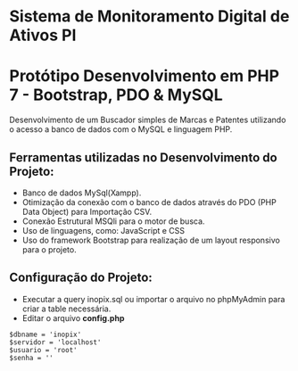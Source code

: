 # Sistema de Monitoramento Digital de Ativos PI
# Protótipo Desenvolvimento em PHP 7 - Bootstrap, PDO & MySQL

Desenvolvimento de um Buscador simples de Marcas e Patentes utilizando o acesso a banco de dados com o MySQL e linguagem PHP.

## Ferramentas utilizadas no Desenvolvimento do Projeto:

- Banco de dados MySql(Xampp).
- Otimização da conexão com o banco de dados através do PDO (PHP Data Object) para Importação CSV.
- Conexão Estrutural MSQli para o motor de busca.
- Uso de linguagens, como: JavaScript e CSS
- Uso do framework Bootstrap para realização de um layout responsivo para o projeto.

## Configuração do Projeto:

- Executar a query inopix.sql ou importar o arquivo no phpMyAdmin para criar a table necessária.
- Editar o arquivo **config.php** 

```
$dbname = 'inopix' 
$servidor = 'localhost' 
$usuario = 'root' 
$senha = ''

```
